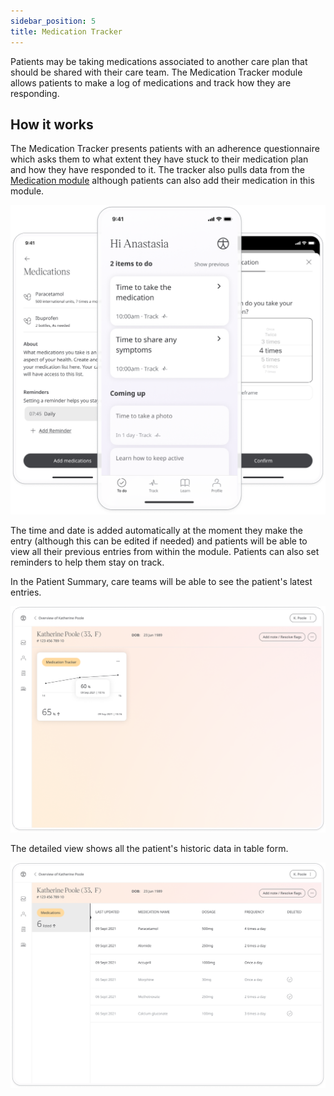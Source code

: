 ```yaml
---
sidebar_position: 5
title: Medication Tracker
---
```


Patients may be taking medications associated to another care plan that should be shared with their care team. The Medication Tracker module allows patients to make a log of medications and track how they are responding.

## How it works

The Medication Tracker presents patients with an adherence questionnaire which asks them to what extent they have stuck to their medication plan and how they have responded to it. The tracker also pulls data from the [Medication module](./medications.md) although patients can also add their medication in this module. 

![Adding to the medication tracker](./assets/medication-tracker.png)

The time and date is added automatically at the moment they make the entry (although this can be edited if needed) and patients will be able to view all their previous entries from within the module. Patients can also set reminders to help them stay on track.

In the Patient Summary, care teams will be able to see the patient's latest entries. 

![Medication tracker in Clinician Portal](./assets/cp-patient-summary-medication-tracker.png)

The detailed view shows all the patient's historic data in table form.

![Medication tracker in Clinician Portal](./assets/cp-module-details-medication-tracker.png)

